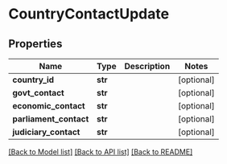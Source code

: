 # CountryContactUpdate

## Properties
Name | Type | Description | Notes
------------ | ------------- | ------------- | -------------
**country_id** | **str** |  | [optional] 
**govt_contact** | **str** |  | [optional] 
**economic_contact** | **str** |  | [optional] 
**parliament_contact** | **str** |  | [optional] 
**judiciary_contact** | **str** |  | [optional] 

[[Back to Model list]](../README.md#documentation-for-models) [[Back to API list]](../README.md#documentation-for-api-endpoints) [[Back to README]](../README.md)


